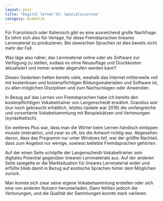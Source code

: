 ```yaml
---
layout: post
title: "Digital lernen VI: Spezialisierung"
category: Didaktik
---
```

Für Französisch oder Italienisch gibt es eine ausreichend große Nachfrage.
Es lohnt sich also für Verlage, für diese Fremdsprachen lineares Lernmaterial zu produzieren.
Bei slawischen Sprachen ist dies bereits nicht mehr der Fall.

Was läge also näher, das Lernmaterial online oder als Software zur Verfügung zu stellen, sodass es ohne Neuauflage und Druckkosten aktualisiert und immer wieder abgerufen werden kann?

Diesen Gedanken hatten bereits viele, weshalb das Internet mittlerweile voll mit kostenlosen und kostenpflichtigen Bildungsmaterialien und Software ist, zu allen möglichen Disziplinen und zum Nachschlagen oder Anwenden.

In Bezug auf das Lernen von Fremdsprachen habe ich bereits den kostenpflichtigen Vokabeltrainer von Langenscheidt erwähnt. Grandios *war* (nur noch gebraucht erhältlich, letztes Update war 2019) die umfangreiche und vorsortierte Vokabelsammlung mit Beispielsätzen und Vertonungen (synästhetisch).

Ein weiteres Plus war, dass man die Wörter beim Lernen händisch eintippen musste (interaktiv), und zwar so oft, bis die Antwort richtig war.
Abgesehen davon, dass das Programm nur unter Windows lief, war der größte Nachteil, dass zum Angebot nur wenige, sowieso beliebte Fremdsprachen gehörten.

Auf der einen Seite schöpfte der Langenscheidt-Vokabeltrainer sein digitales Potential gegenüber linearen Lernmaterials aus.
Auf der anderen Seite spiegelte er die Marktsituation für lineares Lernmaterial wider und erfüllte blieb damit in Bezug auf exotische Sprachen hinter dem Möglichen zurück.

Man konnte sich zwar seine eigene Vokabelsammlung erstellen oder sich eine von anderen Nutzern herunterladen.
Dann fehlten jedoch die Vertonungen, und die Qualität der Sammlungen konnte stark variieren.

